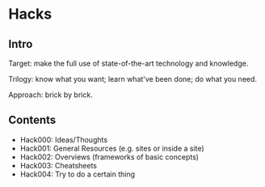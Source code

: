# Hacks

## Intro
Target: make the full use of state-of-the-art technology and knowledge.

Trilogy:
know what you want;
learn what've been done;
do what you need.

Approach: brick by brick.

## Contents

* Hack000: Ideas/Thoughts
* Hack001: General Resources (e.g. sites or inside a site)
* Hack002: Overviews (frameworks of basic concepts)
* Hack003: Cheatsheets
* Hack004: Try to do a certain thing
